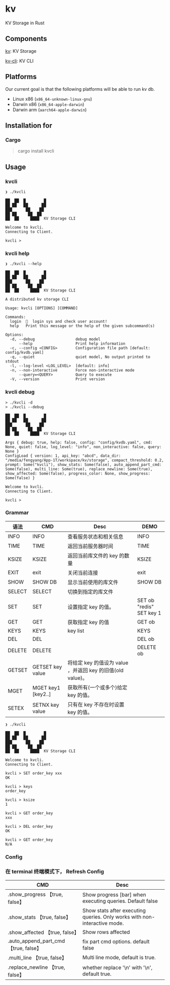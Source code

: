 # kv
KV Storage in Rust

## Components
[kv](./kv): KV Storage

[kv-cli](./kv-cli): KV CLI

## Platforms

Our current goal is that the following platforms will be able to run kv db.

* Linux x86 (`x86_64-unknown-linux-gnu`)
* Darwin x86 (`x86_64-apple-darwin`)
* Darwin arm (`aarch64-apple-darwin`)


## Installation for
### Cargo
> cargo install kvcli

## Usage

### kvcli
```doc
❯ ./kvcli

██  ██  █        █
██ ██   ██      ██
███      ██    ██
██ ██     ██  ██
██  ██     ████  KV Storage CLI

Welcome to kvcli.
Connecting to Client.

kvcli > 
```

### kvcli help
```doc
❯ ./kvcli --help

██  ██  █        █
██ ██   ██      ██
███      ██    ██
██ ██     ██  ██
██  ██     ████  KV Storage CLI

A distributed kv storage CLI

Usage: kvcli [OPTIONS] [COMMAND]

Commands:
  login  👤  login sys and check user account!
  help   Print this message or the help of the given subcommand(s)

Options:
  -d, --debug                  debug model
      --help                   Print help information
  -c, --config <CONFIG>        Configuration file path [default: config/kvdb.yaml]
  -q, --quiet                  quiet model, No output printed to stdout
  -l, --log-level <LOG_LEVEL>  [default: info]
  -n, --non-interactive        Force non-interactive mode
      --query=<QUERY>          Query to execute
  -V, --version                Print version
```

### kvcli debug

```doc
> ./kvcli -d
> ./kvcli --debug

██  ██  █        █
██ ██   ██      ██
███      ██    ██
██ ██     ██  ██
██  ██     ████  KV Storage CLI

Args { debug: true, help: false, config: "config/kvdb.yaml", cmd: None, quiet: false, log_level: "info", non_interactive: false, query: None }
ConfigLoad { version: 1, api_key: "abcd", data_dir: "/media/fengyang/App-1T/workspace/kv/storage", compact_threshold: 0.2, prompt: Some("kvcli"), show_stats: Some(false), auto_append_part_cmd: Some(false), multi_line: Some(true), replace_newline: Some(true), show_affected: Some(false), progress_color: None, show_progress: Some(false) }

Welcome to kvcli.
Connecting to Client.

kvcli > 
```

### Grammar

| 语法     | CMD                | Desc                                        | DEMO                           |
|--------|--------------------|---------------------------------------------|--------------------------------|
| INFO   | INFO               | 查看服务状态和相关信息                                 | INFO                           |
| TIME   | TIME               | 返回当前服务器时间                                   | TIME                           |
| KSIZE  | KSIZE              | 返回当前库文件的 key 的数量                            | KSIZE                          |
| EXIT   | exit               | 关闭当前连接                                      | exit                           |
| SHOW   | SHOW DB            | 显示当前使用的库文件                                  | SHOW DB                        |
| SELECT | SELECT <db>        | 切换到指定的库文件                                   |                                |
| SET    | SET <KEY> <VALUE>  | 设置指定 key 的值。                                | SET ob "redis" <br/> SET key 1 |
| GET    | GET <KEY>          | 获取指定 key 的值                                 | GET ob                         |
| KEYS   | KEYS               | key list                                    | KEYS                           |
| DEL    | DEL <KEY>          |                                             | DEL ob                         |
| DELETE | DELETE <KEY>       |                                             | DELETE ob                      |
| GETSET | GETSET key value   | 将给定 key 的值设为 value ，并返回 key 的旧值(old value)。 |                                |
| MGET   | MGET key1 [key2..] | 获取所有(一个或多个)给定 key 的值。                       |                                |
| SETEX  | SETNX key value    | 只有在 key 不存在时设置 key 的值。                      |                                |


```doc
❯ ./kvcli

██  ██  █        █
██ ██   ██      ██
███      ██    ██
██ ██     ██  ██
██  ██     ████  KV Storage CLI

Welcome to kvcli.
Connecting to Client.

kvcli > SET order_key xxx
OK

kvcli > keys
order_key

kvcli > ksize
1

kvcli > GET order_key
xxx

kvcli > DEL order_key
OK

kvcli > GET order_key
N/A

```

### Config

### 在 terminal 终端模式下， Refresh Config
| CMD                               | Desc                                        |
|-----------------------------------|---------------------------------------------|
| .show_progress 【true, false】      | Show progress [bar] when executing queries.  Default false   |
| .show_stats 【true, false】 | Show stats after executing queries.  Only works with non-interactive mode.  |
| .show_affected 【true, false】 | Show rows affected |
| .auto_append_part_cmd 【true, false】 | fix part cmd options. default false  |
| .multi_line 【true, false】 | Multi line mode, default is true. |
| .replace_newline 【true, false】 | whether replace '\n' with '\\n', default true. |